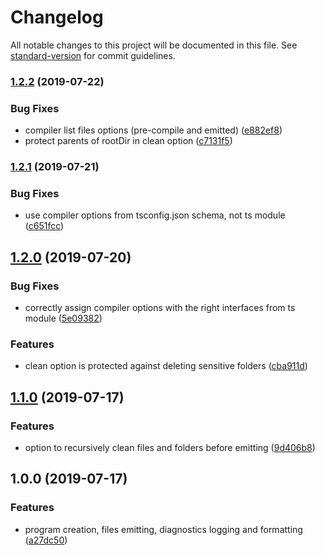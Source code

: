 # Changelog

All notable changes to this project will be documented in this file. See [standard-version](https://github.com/conventional-changelog/standard-version) for commit guidelines.

### [1.2.2](https://github.com/jeremyben/tsc-prog/compare/v1.2.1...v1.2.2) (2019-07-22)


### Bug Fixes

* compiler list files options (pre-compile and emitted) ([e882ef8](https://github.com/jeremyben/tsc-prog/commit/e882ef8))
* protect parents of rootDir in clean option ([c7131f5](https://github.com/jeremyben/tsc-prog/commit/c7131f5))



### [1.2.1](https://github.com/jeremyben/tsc-prog/compare/v1.2.0...v1.2.1) (2019-07-21)


### Bug Fixes

* use compiler options from tsconfig.json schema, not ts module ([c651fcc](https://github.com/jeremyben/tsc-prog/commit/c651fcc))



## [1.2.0](https://github.com/jeremyben/tsc-prog/compare/v1.1.0...v1.2.0) (2019-07-20)


### Bug Fixes

* correctly assign compiler options with the right interfaces from ts module ([5e09382](https://github.com/jeremyben/tsc-prog/commit/5e09382))


### Features

* clean option is protected against deleting sensitive folders ([cba911d](https://github.com/jeremyben/tsc-prog/commit/cba911d))



## [1.1.0](https://github.com/jeremyben/tsc-prog/compare/v1.0.0...v1.1.0) (2019-07-17)


### Features

* option to recursively clean files and folders before emitting ([9d406b8](https://github.com/jeremyben/tsc-prog/commit/9d406b8))



## 1.0.0 (2019-07-17)


### Features

* program creation, files emitting, diagnostics logging and formatting ([a27dc50](https://github.com/jeremyben/tsc-prog/commit/a27dc50))
